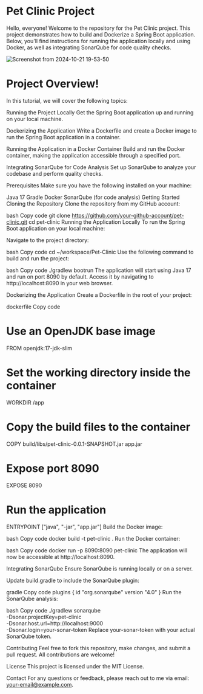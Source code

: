 # Pet Clinic Project

Hello, everyone! Welcome to the repository for the Pet Clinic project. This project demonstrates how to build and Dockerize a Spring Boot application. Below, you'll find instructions for running the application locally and using Docker, as well as integrating SonarQube for code quality checks.

![Screenshot from 2024-10-21 19-53-50](https://github.com/user-attachments/assets/277f6a4c-b65d-4d4a-8137-ca1f6cc07ee2)



# Project Overview!


In this tutorial, we will cover the following topics:

Running the Project Locally
Get the Spring Boot application up and running on your local machine.

Dockerizing the Application
Write a Dockerfile and create a Docker image to run the Spring Boot application in a container.

Running the Application in a Docker Container
Build and run the Docker container, making the application accessible through a specified port.

Integrating SonarQube for Code Analysis
Set up SonarQube to analyze your codebase and perform quality checks.

Prerequisites
Make sure you have the following installed on your machine:

Java 17
Gradle
Docker
SonarQube (for code analysis)
Getting Started
Cloning the Repository
Clone the repository from my GitHub account:

bash
Copy code
git clone https://github.com/your-github-account/pet-clinic.git
cd pet-clinic
Running the Application Locally
To run the Spring Boot application on your local machine:

Navigate to the project directory:

bash
Copy code
cd ~/workspace/Pet-Clinic
Use the following command to build and run the project:

bash
Copy code
./gradlew bootrun
The application will start using Java 17 and run on port 8090 by default. Access it by navigating to http://localhost:8090 in your web browser.

Dockerizing the Application
Create a Dockerfile in the root of your project:

dockerfile
Copy code
# Use an OpenJDK base image
FROM openjdk:17-jdk-slim

# Set the working directory inside the container
WORKDIR /app

# Copy the build files to the container
COPY build/libs/pet-clinic-0.0.1-SNAPSHOT.jar app.jar

# Expose port 8090
EXPOSE 8090

# Run the application
ENTRYPOINT ["java", "-jar", "app.jar"]
Build the Docker image:

bash
Copy code
docker build -t pet-clinic .
Run the Docker container:

bash
Copy code
docker run -p 8090:8090 pet-clinic
The application will now be accessible at http://localhost:8090.

Integrating SonarQube
Ensure SonarQube is running locally or on a server.

Update build.gradle to include the SonarQube plugin:

gradle
Copy code
plugins {
    id "org.sonarqube" version "4.0"
}
Run the SonarQube analysis:

bash
Copy code
./gradlew sonarqube \
  -Dsonar.projectKey=pet-clinic \
  -Dsonar.host.url=http://localhost:9000 \
  -Dsonar.login=your-sonar-token
Replace your-sonar-token with your actual SonarQube token.

Contributing
Feel free to fork this repository, make changes, and submit a pull request. All contributions are welcome!

License
This project is licensed under the MIT License.

Contact
For any questions or feedback, please reach out to me via email: your-email@example.com.

